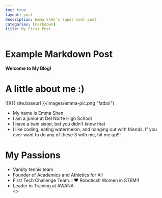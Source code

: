 ```yaml
---
toc: true
layout: post
description: Emma Shen's super cool post 
categories: [markdown]
title: My First Post 
---
```

# Example Markdown Post

**Welcome to My Blog!**
<h1>A little about me :)</h1>
![]({{ site.baseurl }}/images/emma-pic.png "fatboi")
<ul>
    <li>My name is Emma Shen</li>
    <li>I am a junior at Del Norte High School</li>
    <li> I have a twin sister, bet you didn't know that</li>
    <li>I like coding, eating watermelon, and hanging out with friends. If you ever want to do any of these 3 with me, hit me up!!!</li>
</ul>

<h1>My Passions</h1>
<ul>
    <li>Varsity tennis team</li>
    <li>Founder of Academics and Athletics for All</li>
    <li>First Tech Challenge Team. I ❤️ Robotics!! Women in STEM!! </li>
    <li>Leader in Training at AWANA</li>
    <>
</ul>
